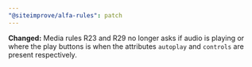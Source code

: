 ```yaml
---
"@siteimprove/alfa-rules": patch
---
```


**Changed:** Media rules R23 and R29 no longer asks if audio is playing or where the play buttons is when the attributes `autoplay` and `controls` are present respectively.
